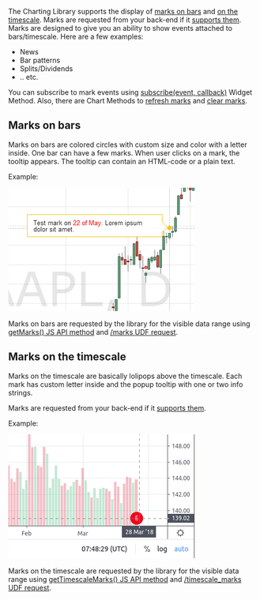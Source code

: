 The Charting Library supports the display of [marks on bars](#marks-on-bars) and [on the timescale](#marks-on-the-timescale). Marks are requested from your back-end if it [supports them](JS-Api#supports_marks). Marks are designed to give you an ability to show events attached to bars/timescale. Here are a few examples:

* News
* Bar patterns
* Splits/Dividends
* .. etc.

You can subscribe to mark events using [subscribe(event, callback)](Widget-Methods#subscribeevent-callback) Widget Method. Also, there are Chart Methods to [refresh marks](Chart-Methods#refreshmarks) and [clear marks](Chart-Methods#clearmarks).

## Marks on bars

Marks on bars are colored circles with custom size and color with a letter inside. One bar can have a few marks. When user clicks on a mark, the tooltip appears. The tooltip can contain an HTML-code or a plain text.

Example:

![images/tv_bar_mark.png](images/tv_bar_mark.png)

Marks on bars are requested by the library for the visible data range using [getMarks() JS API method](JS-Api#getmarkssymbolinfo-from-to-ondatacallback-resolution) and [/marks UDF request](UDF#marks).

## Marks on the timescale

Marks on the timescale are basically lolipops above the timescale. Each mark has custom letter inside and the popup tooltip with one or two info strings.

Marks are requested from your back-end if it [supports them](JS-Api#supports_timescale_marks).

Example:

![images/tv_timescale_mark.png](images/tv_timescale_mark.png)

Marks on the timescale are requested by the library for the visible data range using [getTimescaleMarks() JS API method](JS-Api#gettimescalemarkssymbolinfo-from-to-ondatacallback-resolution) and [/timescale_marks UDF request](UDF#timescale-marks).
